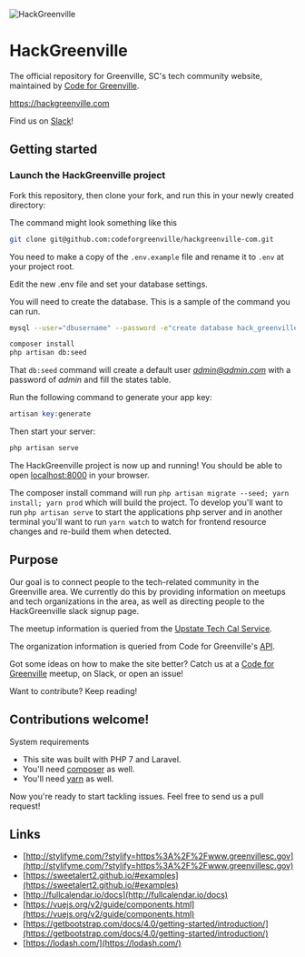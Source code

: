 
  
![HackGreenville](https://stage.hackgreenville.com/img/logo-v2.png)  
  
# HackGreenville 

The official repository for Greenville, SC's tech community website, maintained by [Code for Greenville](https://github.com/codeforgreenville).    
    
https://hackgreenville.com    
    
Find us on [Slack](https://hackgreenville.slack.com/)!    
    
## Getting started  


### Launch the HackGreenville project    
 Fork this repository, then clone your fork, and run this in your newly created directory:    
 
 The command might look something like this
 ```bash
 git clone git@github.com:codeforgreenville/hackgreenville-com.git
 ```
    
You need to make a copy of the `.env.example` file and rename it to `.env` at your project root. 

Edit the new .env file and set your database settings.   

You will need to create the database. This is a sample of the command you can run.  
```bash  
mysql --user="dbusername" --password -e"create database hack_greenville"  
```  

``` bash    
composer install
php artisan db:seed
```   

That `db:seed` command will create a default user *admin@admin.com* with a password of *admin* and fill the states table. 
    
Run the following command to generate your app key:    
    
``` php 
artisan key:generate    
```   

Then start your server:    
    
```bash  
php artisan serve    
```    
 The HackGreenville project is now up and running! You should be able to open [localhost:8000](localhost:8000) in your browser.    

The composer install command will run `php artisan migrate --seed; yarn install; yarn prod` which will build the project. 
To develop you'll want to run `php artisan serve` to start the applications php server and in another terminal you'll want to run `yarn watch` to watch for frontend resource changes and re-build them when detected. 
    
## Purpose 

Our goal is to connect people to the tech-related community in the Greenville area. We currently do this by providing information on meetups and tech organizations in the area, as well as directing people to the HackGreenville slack signup page.    
    
The meetup information is queried from the [Upstate Tech Cal Service](https://github.com/codeforgreenville/upstate_tech_cal_service).    
    
The organization information is queried from Code for Greenville's [API](https://github.com/codeforgreenville/OpenData/issues/17).    
    
Got some ideas on how to make the site better? Catch us at a [Code for Greenville](http://codeforgreenville.org/) meetup, on Slack, or open an issue!    
    
Want to contribute? Keep reading!    
    
## Contributions welcome! 

System requirements

* This site was built with PHP 7 and Laravel.   
* You'll need [composer](https://getcomposer.org/download/) as well.
* You'll need [yarn](https://yarnpkg.com/lang/en/docs/install/) as well.    
    
Now you're ready to start tackling issues. Feel free to send us a pull request!    
    
## Links 

- [http://stylifyme.com/?stylify=https%3A%2F%2Fwww.greenvillesc.gov](http://stylifyme.com/?stylify=https%3A%2F%2Fwww.greenvillesc.gov)    
- [https://sweetalert2.github.io/#examples](https://sweetalert2.github.io/#examples)  
- [http://fullcalendar.io/docs](http://fullcalendar.io/docs)  
- [https://vuejs.org/v2/guide/components.html](https://vuejs.org/v2/guide/components.html)  
- [https://getbootstrap.com/docs/4.0/getting-started/introduction/](https://getbootstrap.com/docs/4.0/getting-started/introduction/)  
- [https://lodash.com/](https://lodash.com/)
